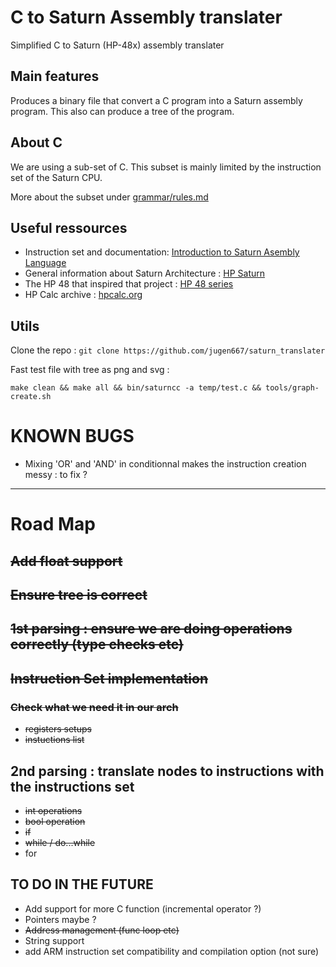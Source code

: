 # C to Saturn Assembly translater
Simplified C to Saturn (HP-48x) assembly translater 

## Main features

Produces a binary file that convert a C program into a Saturn assembly program.
This also can produce a tree of the program.

## About C
We are using a sub-set of C. 
This subset is mainly limited by the instruction set of the Saturn CPU.

More about the subset under [grammar/rules.md](https://github.com/jugen667/saturn_translater/blob/master/grammar/rules.md)

## Useful ressources
- Instruction set and documentation: [Introduction to Saturn Asembly Language](https://www.keesvandersanden.nl/calculators/downloads/Saturn_tutorial.pdf)
- General information about Saturn Architecture : [HP Saturn](https://en.wikipedia.org/wiki/HP_Saturn)
- The HP 48 that inspired that project : [HP 48 series](https://en.wikipedia.org/wiki/HP_48_series)
- HP Calc archive : [hpcalc.org](https://www.hpcalc.org/)

## Utils
Clone the repo : ```git clone https://github.com/jugen667/saturn_translater```

Fast test file with tree as png and svg :

```make clean && make all && bin/saturncc -a temp/test.c && tools/graph-create.sh```


# KNOWN BUGS 

- Mixing 'OR' and 'AND' in conditionnal makes the instruction creation messy : to fix ?

---------------


# Road Map

## ~~Add float support~~

## ~~Ensure tree is correct~~

## ~~1st parsing : ensure we are doing operations correctly (type checks etc)~~

## ~~Instruction Set implementation~~ 

### ~~Check what we need it in our arch~~

- ~~registers setups~~
- ~~instuctions list~~

## 2nd parsing : translate nodes to instructions with the instructions set
- ~~int operations~~
- ~~bool operation~~ 
- ~~if~~
- ~~while / do...while~~
- for



## TO DO IN THE FUTURE ##

- Add support for more C function (incremental operator ?)
- Pointers maybe ?
- ~~Address management (func loop etc)~~
- String support
- add ARM instruction set compatibility and compilation option (not sure)



